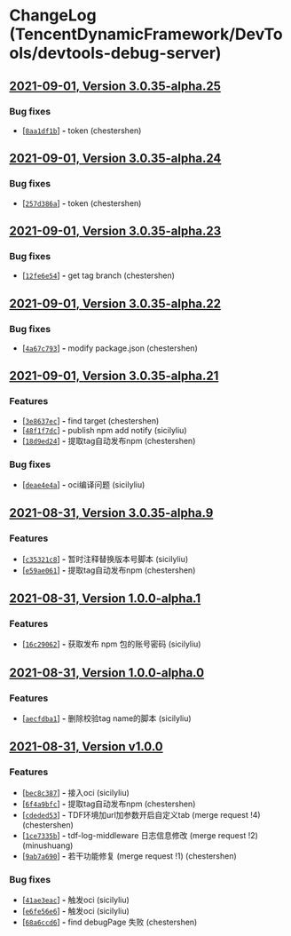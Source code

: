 # ChangeLog (TencentDynamicFramework/DevTools/devtools-debug-server)

## [2021-09-01, Version  3.0.35-alpha.25](http://git.woa.com/TencentDynamicFramework/DevTools/devtools-debug-server/-/tags/3.0.35-alpha.25)


### Bug fixes

 - [[`8aa1df1b`](http://git.woa.com/TencentDynamicFramework/DevTools/devtools-debug-server/commit/8aa1df1b)] **-** token (chestershen) 




## [2021-09-01, Version  3.0.35-alpha.24](http://git.woa.com/TencentDynamicFramework/DevTools/devtools-debug-server/-/tags/3.0.35-alpha.24)


### Bug fixes

 - [[`257d386a`](http://git.woa.com/TencentDynamicFramework/DevTools/devtools-debug-server/commit/257d386a)] **-** token (chestershen) 




## [2021-09-01, Version  3.0.35-alpha.23](http://git.woa.com/TencentDynamicFramework/DevTools/devtools-debug-server/-/tags/3.0.35-alpha.23)


### Bug fixes

 - [[`12fe6e54`](http://git.woa.com/TencentDynamicFramework/DevTools/devtools-debug-server/commit/12fe6e54)] **-** get tag branch (chestershen) 




## [2021-09-01, Version  3.0.35-alpha.22](http://git.woa.com/TencentDynamicFramework/DevTools/devtools-debug-server/-/tags/3.0.35-alpha.22)


### Bug fixes

 - [[`4a67c793`](http://git.woa.com/TencentDynamicFramework/DevTools/devtools-debug-server/commit/4a67c793)] **-** modify package.json (chestershen) 




## [2021-09-01, Version  3.0.35-alpha.21](http://git.woa.com/TencentDynamicFramework/DevTools/devtools-debug-server/-/tags/3.0.35-alpha.21)



### Features

 - [[`3e8637ec`](http://git.woa.com/TencentDynamicFramework/DevTools/devtools-debug-server/commit/3e8637ec)] **-** find target (chestershen) 
 - [[`48f1f7dc`](http://git.woa.com/TencentDynamicFramework/DevTools/devtools-debug-server/commit/48f1f7dc)] **-** publish npm add notify (sicilyliu) 
 - [[`18d9ed24`](http://git.woa.com/TencentDynamicFramework/DevTools/devtools-debug-server/commit/18d9ed24)] **-** 提取tag自动发布npm (chestershen) 

### Bug fixes

 - [[`deae4e4a`](http://git.woa.com/TencentDynamicFramework/DevTools/devtools-debug-server/commit/deae4e4a)] **-** oci编译问题 (sicilyliu) 




## [2021-08-31, Version  3.0.35-alpha.9](http://git.woa.com/TencentDynamicFramework/DevTools/devtools-debug-server/-/tags/3.0.35-alpha.9)



### Features

 - [[`c35321c8`](http://git.woa.com/TencentDynamicFramework/DevTools/devtools-debug-server/commit/c35321c8)] **-** 暂时注释替换版本号脚本 (sicilyliu) 
 - [[`e59ae061`](http://git.woa.com/TencentDynamicFramework/DevTools/devtools-debug-server/commit/e59ae061)] **-** 提取tag自动发布npm (chestershen) 




## [2021-08-31, Version  1.0.0-alpha.1](http://git.woa.com/TencentDynamicFramework/DevTools/devtools-debug-server/-/tags/1.0.0-alpha.1)



### Features

 - [[`16c29062`](http://git.woa.com/TencentDynamicFramework/DevTools/devtools-debug-server/commit/16c29062)] **-** 获取发布 npm 包的账号密码 (sicilyliu) 




## [2021-08-31, Version  1.0.0-alpha.0](http://git.woa.com/TencentDynamicFramework/DevTools/devtools-debug-server/-/tags/1.0.0-alpha.0)



### Features

 - [[`aecfdba1`](http://git.woa.com/TencentDynamicFramework/DevTools/devtools-debug-server/commit/aecfdba1)] **-** 删除校验tag name的脚本 (sicilyliu) 




## [2021-08-31, Version  v1.0.0](http://git.woa.com/TencentDynamicFramework/DevTools/devtools-debug-server/-/tags/v1.0.0)



### Features

 - [[`bec8c387`](http://git.woa.com/TencentDynamicFramework/DevTools/devtools-debug-server/commit/bec8c387)] **-** 接入oci (sicilyliu) 
 - [[`6f4a9bfc`](http://git.woa.com/TencentDynamicFramework/DevTools/devtools-debug-server/commit/6f4a9bfc)] **-** 提取tag自动发布npm (chestershen) 
 - [[`cdeded53`](http://git.woa.com/TencentDynamicFramework/DevTools/devtools-debug-server/commit/cdeded53)] **-** TDF环境加url加参数开启自定义tab (merge request !4) (chestershen) 
 - [[`1ce7335b`](http://git.woa.com/TencentDynamicFramework/DevTools/devtools-debug-server/commit/1ce7335b)] **-** tdf-log-middleware 日志信息修改 (merge request !2) (minushuang) 
 - [[`9ab7a690`](http://git.woa.com/TencentDynamicFramework/DevTools/devtools-debug-server/commit/9ab7a690)] **-** 若干功能修复 (merge request !1) (chestershen) 

### Bug fixes

 - [[`41ae3eac`](http://git.woa.com/TencentDynamicFramework/DevTools/devtools-debug-server/commit/41ae3eac)] **-** 触发oci (sicilyliu) 
 - [[`e6fe56e6`](http://git.woa.com/TencentDynamicFramework/DevTools/devtools-debug-server/commit/e6fe56e6)] **-** 触发oci (sicilyliu) 
 - [[`68a6ccd6`](http://git.woa.com/TencentDynamicFramework/DevTools/devtools-debug-server/commit/68a6ccd6)] **-** find debugPage 失败 (chestershen) 




